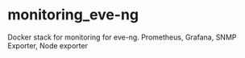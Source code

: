 # monitoring_eve-ng
 Docker stack for monitoring for eve-ng. Prometheus, Grafana, SNMP Exporter, Node exporter
